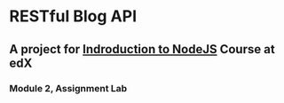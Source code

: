 # RESTful Blog API
## A project for [Indroduction to NodeJS](https://courses.edx.org/courses/course-v1:Microsoft+DEV283x+1T2018/courseware/1e95019f-b0fe-1ae9-fcf4-4e35d66aa371/50a265d9-ebaa-af4a-2ced-b569e840bb28/?child=first "Microsoft: DEV283x - Introduction to NodeJS") Course at edX

### Module 2, Assignment Lab
